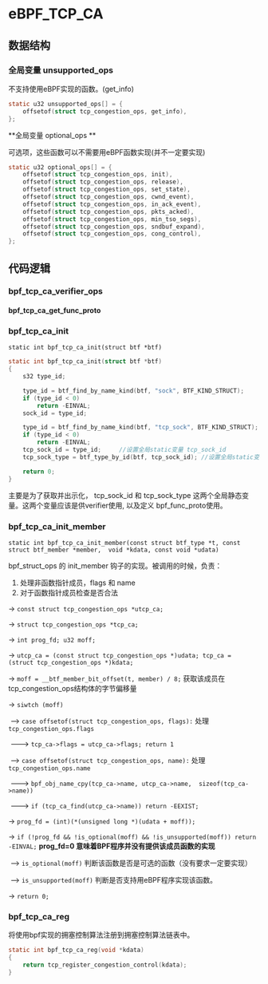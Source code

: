 # eBPF_TCP_CA

## 数据结构

### 全局变量 unsupported_ops

不支持使用eBPF实现的函数。(get_info)

```c
static u32 unsupported_ops[] = {
	offsetof(struct tcp_congestion_ops, get_info),
};
```

**全局变量 optional_ops **

可选项，这些函数可以不需要用eBPF函数实现(并不一定要实现)

```c
static u32 optional_ops[] = {
	offsetof(struct tcp_congestion_ops, init),
	offsetof(struct tcp_congestion_ops, release),
	offsetof(struct tcp_congestion_ops, set_state),
	offsetof(struct tcp_congestion_ops, cwnd_event),
	offsetof(struct tcp_congestion_ops, in_ack_event),
	offsetof(struct tcp_congestion_ops, pkts_acked),
	offsetof(struct tcp_congestion_ops, min_tso_segs),
	offsetof(struct tcp_congestion_ops, sndbuf_expand),
	offsetof(struct tcp_congestion_ops, cong_control),
};
```



## 代码逻辑

### bpf_tcp_ca_verifier_ops

#### bpf_tcp_ca_get_func_proto



### bpf_tcp_ca_init

`static int bpf_tcp_ca_init(struct btf *btf)` 

```c
static int bpf_tcp_ca_init(struct btf *btf)
{
	s32 type_id;

	type_id = btf_find_by_name_kind(btf, "sock", BTF_KIND_STRUCT);
	if (type_id < 0)
		return -EINVAL;
	sock_id = type_id;

	type_id = btf_find_by_name_kind(btf, "tcp_sock", BTF_KIND_STRUCT);
	if (type_id < 0)
		return -EINVAL;
	tcp_sock_id = type_id;     //设置全局static变量 tcp_sock_id 
	tcp_sock_type = btf_type_by_id(btf, tcp_sock_id); //设置全局static变量 tcp_sock_type

	return 0;
}

```

主要是为了获取并出示化， tcp_sock_id 和 tcp_sock_type 这两个全局静态变量。这两个变量应该是供verifier使用, 以及定义 bpf_func_proto使用。

### bpf_tcp_ca_init_member

`static int bpf_tcp_ca_init_member(const struct btf_type *t, const struct btf_member *member,  void *kdata, const void *udata)`

bpf_struct_ops 的 init_member 钩子的实现。被调用的时候，负责： 

1. 处理非函数指针成员，flags 和 name 
2. 对于函数指针成员检查是否合法

-> `const struct tcp_congestion_ops *utcp_ca;`

-> `struct tcp_congestion_ops *tcp_ca;`

-> `int prog_fd; u32 moff;`

-> `utcp_ca = (const struct tcp_congestion_ops *)udata; tcp_ca = (struct tcp_congestion_ops *)kdata;`

-> `moff = __btf_member_bit_offset(t, member) / 8;`  获取该成员在tcp_congestion_ops结构体的字节偏移量

-> `siwtch (moff)` 

​	--> `case offsetof(struct tcp_congestion_ops, flags):` 处理 `tcp_congestion_ops.flags` 

​		---> `tcp_ca->flags = utcp_ca->flags; return 1` 

​	--> `case offsetof(struct tcp_congestion_ops, name):`  处理 `tcp_congestion_ops.name` 

​		---> `bpf_obj_name_cpy(tcp_ca->name, utcp_ca->name,  sizeof(tcp_ca->name))` 

​		---> `if (tcp_ca_find(utcp_ca->name)) return -EEXIST;` 

-> `prog_fd = (int)(*(unsigned long *)(udata + moff));` 

-> `if (!prog_fd && !is_optional(moff) && !is_unsupported(moff)) return -EINVAL;` **prog_fd=0 意味着BPF程序并没有提供该成员函数的实现**

​	--> `is_optional(moff)`   判断该函数是否是可选的函数（没有要求一定要实现） 

​	--> `is_unsupported(moff)` 判断是否支持用eBPF程序实现该函数。

-> `return 0;`

### bpf_tcp_ca_reg

将使用bpf实现的拥塞控制算法注册到拥塞控制算法链表中。

```c 
static int bpf_tcp_ca_reg(void *kdata)
{
	return tcp_register_congestion_control(kdata);
}
```

